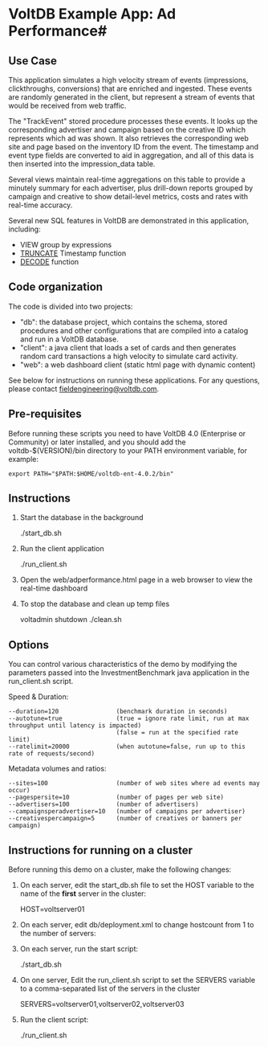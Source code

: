 # VoltDB Example App: Ad Performance#

Use Case
--------
This application simulates a high velocity stream of events (impressions, clickthroughs, conversions) that are enriched and ingested.  These events are randomly generated in the client, but represent a stream of events that would be received from web traffic.

The "TrackEvent" stored procedure processes these events.  It looks up the corresponding advertiser and campaign based on the creative ID which represents which ad was shown.  It also retrieves the corresponding web site and page based on the inventory ID from the event.  The timestamp and event type fields are converted to aid in aggregation, and all of this data is then inserted into the impression_data table.

Several views maintain real-time aggregations on this table to provide a minutely summary for each advertiser, plus drill-down reports grouped by campaign and creative to show detail-level metrics, costs and rates with real-time accuracy.

Several new SQL features in VoltDB are demonstrated in this application, including:
  - VIEW group by expressions
  - [TRUNCATE](http://voltdb.com/docs/UsingVoltDB/sqlfunctruncate.php) Timestamp function
  - [DECODE](http://voltdb.com/docs/UsingVoltDB/sqlfuncdecode.php) function

Code organization
-----------------
The code is divided into two projects:

- "db": the database project, which contains the schema, stored procedures and other configurations that are compiled into a catalog and run in a VoltDB database.  
- "client": a java client that loads a set of cards and then generates random card transactions a high velocity to simulate card activity.
- "web": a web dashboard client (static html page with dynamic content)

See below for instructions on running these applications.  For any questions, 
please contact fieldengineering@voltdb.com.

Pre-requisites
--------------
Before running these scripts you need to have VoltDB 4.0 (Enterprise or Community) or later installed, and you should add the voltdb-$(VERSION)/bin directory to your PATH environment variable, for example:

    export PATH="$PATH:$HOME/voltdb-ent-4.0.2/bin"


Instructions
------------

1. Start the database in the background

    ./start_db.sh
     
2. Run the client application

    ./run_client.sh

3. Open the web/adperformance.html page in a web browser to view the real-time dashboard

4. To stop the database and clean up temp files

    voltadmin shutdown
    ./clean.sh


Options
-------
You can control various characteristics of the demo by modifying the parameters passed into the InvestmentBenchmark java application in the run_client.sh script.

Speed & Duration:

    --duration=120                (benchmark duration in seconds)
    --autotune=true               (true = ignore rate limit, run at max throughput until latency is impacted)
                                  (false = run at the specified rate limit)
    --ratelimit=20000             (when autotune=false, run up to this rate of requests/second)

Metadata volumes and ratios:

    --sites=100                   (number of web sites where ad events may occur)
    --pagespersite=10             (number of pages per web site)
    --advertisers=100             (number of advertisers)
    --campaignsperadvertiser=10   (number of campaigns per advertiser)
    --creativespercampaign=5      (number of creatives or banners per campaign)

Instructions for running on a cluster
-------------------------------------

Before running this demo on a cluster, make the following changes:

1. On each server, edit the start_db.sh file to set the HOST variable to the name of the **first** server in the cluster:
    
    HOST=voltserver01
    
2. On each server, edit db/deployment.xml to change hostcount from 1 to the number of servers:

    <cluster hostcount="1" sitesperhost="3" kfactor="0" />

4. On each server, run the start script:

    ./start_db.sh
    
5. On one server, Edit the run_client.sh script to set the SERVERS variable to a comma-separated list of the servers in the cluster

    SERVERS=voltserver01,voltserver02,voltserver03
    
6. Run the client script:

    ./run_client.sh



